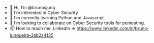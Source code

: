 - 👋 Hi, I’m @brunosjunq
- 👀 I’m interested in Cyber Security
- 🌱 I’m currently learning Python and Javascript
- 💞️ I’m looking to collaborate on Cyber Security tools for pentesting.
- 📫 How to reach me:
  LinkedIn => https://www.linkedin.com/in/bruno-junqueira-3ab2a4135

<!---
brunosjunq/brunosjunq is a ✨ special ✨ repository because its `README.md` (this file) appears on your GitHub profile.
You can click the Preview link to take a look at your changes.
--->
